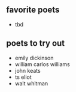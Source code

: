 
## favorite poets

- tbd

## poets to try out

- emily dickinson
- william carlos williams
- john keats
- ts eliot
- walt whitman
